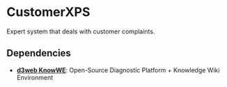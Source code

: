 # CustomerXPS

Expert system that deals with customer complaints.

## Dependencies

- [**d3web KnowWE**](https://www.d3web.de/Wiki.jsp?page=Downloads): Open-Source Diagnostic Platform + Knowledge Wiki Environment